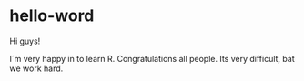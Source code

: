 # hello-word

Hi guys!

I´m very happy in to learn R. Congratulations all people.
Its very difficult, bat we work hard.

